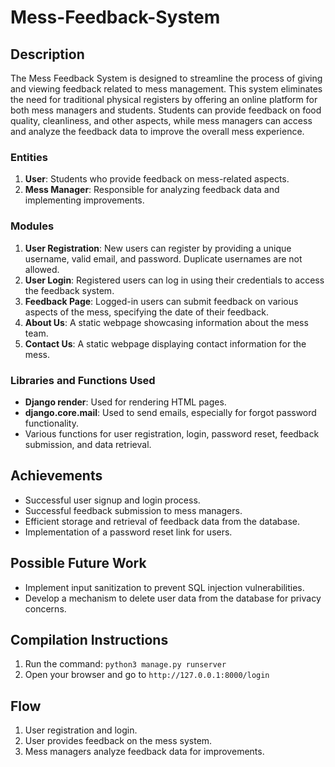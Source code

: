 # Mess-Feedback-System

## Description
The Mess Feedback System is designed to streamline the process of giving and viewing feedback related to mess management. This system eliminates the need for traditional physical registers by offering an online platform for both mess managers and students. Students can provide feedback on food quality, cleanliness, and other aspects, while mess managers can access and analyze the feedback data to improve the overall mess experience.

### Entities
1. **User**: Students who provide feedback on mess-related aspects.
2. **Mess Manager**: Responsible for analyzing feedback data and implementing improvements.

### Modules
1. **User Registration**: New users can register by providing a unique username, valid email, and password. Duplicate usernames are not allowed.
2. **User Login**: Registered users can log in using their credentials to access the feedback system.
3. **Feedback Page**: Logged-in users can submit feedback on various aspects of the mess, specifying the date of their feedback.
4. **About Us**: A static webpage showcasing information about the mess team.
5. **Contact Us**: A static webpage displaying contact information for the mess.

### Libraries and Functions Used
- **Django render**: Used for rendering HTML pages.
- **django.core.mail**: Used to send emails, especially for forgot password functionality.
- Various functions for user registration, login, password reset, feedback submission, and data retrieval.

## Achievements
- Successful user signup and login process.
- Successful feedback submission to mess managers.
- Efficient storage and retrieval of feedback data from the database.
- Implementation of a password reset link for users.

## Possible Future Work
- Implement input sanitization to prevent SQL injection vulnerabilities.
- Develop a mechanism to delete user data from the database for privacy concerns.

## Compilation Instructions
1. Run the command: `python3 manage.py runserver`
2. Open your browser and go to `http://127.0.0.1:8000/login`

## Flow
1. User registration and login.
2. User provides feedback on the mess system.
3. Mess managers analyze feedback data for improvements.

